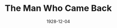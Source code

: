 ---
title: The Man Who Came Back
date: 1928-12-04
closing_date: 1928-12-05
layout: productions
playbill:
Theatre: Theatre Jacksonville
cast:
- Olive: Agnes Towers
- 2nd Girl: Dorothy Tracy
- Capt. Gallon: Douglas Haygood
- Henry Potter: E.S. Beauchamp-Nobbs
- Sam Shew Sing: Ed Goodman
- Mrs. Isabel Gaynes: Helen McCants
- Tom Potter: Isaac Peiser
- Tommy: Harry Lewis
- Marcelle: Marguerite Chiasson
- Binskie: Morris Diamond
- Capt. Trevelan: P.R. Greenfield
- Reisling: Tom Cashen
- Griggs: Fred Boston
- Gibson: George W. Simmons
- Waiter: J.F. Bryan
- 1st Girl: Jerry McClellan
- Crowd:
  - Eugene LeaMond
  - Gertrude Smith
  - Kingston Newman
  - Margaret Haygood
  - Olivia Fitzgerald
  - Ralph Cooper
  - Stuart Cavanagh
crew:
- Director: Paul Stuart Buchanan
understudies:
orchestra:
external_links:
---